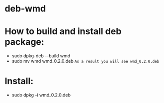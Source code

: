 # deb-wmd

# How to build and install deb package:
- sudo dpkg-deb --build wmd
- sudo mv wmd wmd_0.2.0.deb
``` As a result you will see wmd_0.2.0.deb ``` 

# Install: 
- sudo dpkg -i wmd_0.2.0.deb
